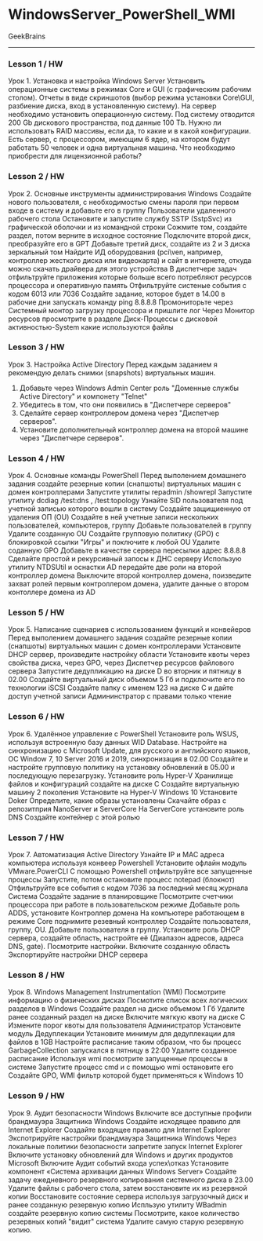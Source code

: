 # WindowsServer_PowerShell_WMI
GeekBrains

---
### Lesson 1 / HW
Урок 1. Установка и настройка Windows Server
Установить операционные системы в режимах Core и GUI (с графическим рабочим столом). Отчеты в виде скриншотов (выбор режима установки Core\GUI, разбиение диска, вход в установленную систему).
На сервер необходимо установить операционную систему. Под систему отводится 200 Gb дискового пространства, под данные 100 Tb. Нужно ли использовать RAID массивы, если да, то какие и в какой конфигурации.
Есть сервер, с процессором, имеющим 6 ядер, на котором будут работать 50 человек и одна виртуальная машина. Что необходимо приобрести для лицензионной работы?

### Lesson 2 / HW
Урок 2. Основные инструменты администрирования Windows
Создайте нового пользователя, с необходимостью смены пароля при первом входе в систему и добавьте его в группу Пользователи удаленного рабочего стола
Остановите и запустите службу SSTP (SstpSvc) из графической оболочки и из командной строки
Сожмите том, создайте раздел, потом верните в исходное состояние
Подключите второй диск, преобразуйте его в GPT
Добавьте третий диск, создайте из 2 и 3 диска зеркальный том
Найдите ИД оборудования (pci\ven, например, контроллер жесткого диска или видеокарта) и сайт в интернете, откуда можно скачать драйвера для этого устройства
В диспетчере задач отфильтруйте приложения которые больше всего потребляют ресурсов процессора и оперативную память
Отфильтруйте систеные события с кодом 6013 или 7036
Создайте задание, которое будет в 14.00 в рабочие дни запускать команду ping 8.8.8.8
Промониторьте через Системный монтор загрузку процессора и пришлите лог
Через Монитор ресурсов просмотрите в разделе Диск-Процессы с дисковой активностью-System какие используются файлы

### Lesson 3 / HW
Урок 3. Настройка Active Directory
Перед каждым заданием я рекомендую делать снимки (snapshots) виртуальных машин.
1. Добавьте через Windows Admin Center роль "Доменные службы Active Directory" и компонету "Telnet"
2. Убедитесь в том, что они появились в "Диспетчере серверов"
3. Сделайте сервер контроллером домена через "Диспетчер серверов".
4. Установите дополнительный контроллер домена на второй машине через "Диспетчере серверов".

### Lesson 4 / HW
Урок 4. Основные команды PowerShell
Перед выполением домашнего задания создайте резерные копии (снапшоты) виртуальных машин с домен контроллерами
Запустите утилиты repadmin /showrepl
Запустите утилиту dcdiag /test:dns , /test:topology
Узнайте SID пользователя под учетной записью которого вошли в систему
Создайте защищиенную от удаления ОП (OU)
Создайте в ней учетные записи нескольких пользователей, компьютеров, группу
Добавьте пользователей в группу
Удалите созданную OU
Создайте групповую политику (GPO) с блокировкой ссылки "Игры" и поключите к любой OU
Удалите соданную GPO
Добавьте в качестве сервера пересылки адрес 8.8.8.8
Сделайте простой и рекурсивный запосы к ДНС серверу
Использую утилиту NTDSUtil и оснастки AD передайте две роли на второй контроллер домена
Выключите второй контроллер домена, поизведите захват ролей первым контроллером домена, удалите данные о втором контоллере домена из AD

### Lesson 5 / HW
Урок 5. Написание сценариев с использованием функций и конвейеров
Перед выполением домашнего задания создайте резерные копии (снапшоты) виртуальных машин с домен контроллерами
Установите DHCP сервер, произведите настройку области
Установите квоты через свойства диска, через GPO, через Диспетчер ресурсов файлового сервера
Запустите дедупликацию на диске D во вторник и пятницу в 02.00
Создайте виртуальный диск объемом 5 Гб и подключите его по технологии iSCSI
Создайте папку с именем 123 на диске С и дайте доступ учетной записи Админинстратор с правами только чтение

### Lesson 6 / HW
Урок 6. Удалённое управление с PowerShell
Установите роль WSUS, используя встроенную базу данных WID Database.
Настройте на синхронизацию с Microsoft Update, для русского и английского языков, ОС Window 7, 10 Server 2016 и 2019, синхронизация в 02.00
Создайте и настройте групповую политику на установку обновлений в 05.00 и последующую перезагрузку.
Установите роль Hyper-V
Хранилище файлов и конфигураций создайте на диске C
Создайте виртуальную машину 2 поколения
Установите на Hyper-V Windows 10
Установите Doker
Определите, какие образы установлены
Скачайте образ с репозитприя NanoServer и ServerCore
На ServerCore установите роль DNS
Создайте контейнер с этой ролью

### Lesson 7 / HW
Урок 7. Автоматизация Active Directory
Узнайте IP и МАС адреса компьютера используя конвеер Powershell
Установите офлайн модуль VMware.PowerCLI
С помощью Powershell отфильтруйте все запущенные процессы
Запустите, потом остановите процесс notepad (блокнот)
Отфильтруйте все события с кодом 7036 за последний месяц журнала Система
Создайте задание в планировщике
Посмотрите счетчики процессора при работе в пользовательском режиме
Добавьте роль ADDS, установите Контроллер домена
На компьютере работающем в режиме Core поднимите резевный контроллер
Создайте пользователя, группу, OU. Добавьте пользователя в группу.
Установите роль DHCP сервера, создайте область, настройте её (Диапазон адресов, адреса DNS, gate). Посмотрите настройки.
Включите созданную область
Экспортируйте настройки DHCP сервера

### Lesson 8 / HW
Урок 8. Windows Management Instrumentation (WMI)
Посмотрите информацию о физических дисках
Посмотите список всех логических разделов в Windows
Создайте раздел на диске объемом 1 Гб
Удалите ранее созданный раздел на диске
Включите мягкую квоту на диске С
Измените порог квоты для пользователя Администратор
Установите модуль Дедуплекации
Установите минимум для дедуплекации для файлов в 1GB
Настройте расписание таким образом, что бы процесс GarbageCollection запускался в пятницу в 22:00
Удалите созданное расписание
Используя wmi посмотрите запущенные процессы в системе
Запустите процесс cmd и с помощью wmi остановите его
Создайте GPO, WMI фильтр которой будет применяться к Windows 10

### Lesson 9 / HW
Урок 9. Аудит безопасности Windows
Включите все доступные профили брандмауэра Защитника Windows
Создайте исходящее правило для Internet Explorer
Создайте входящее правило для Internet Explorer
Экспотрируйте настройки брандмауэра Защитника Windows
Через локальные политики безопасности запретите запуск Internet Explorer
Включите установку обновлений для Windows и других продуктов Microsoft
Включите Аудит событий входа успех\отказ
Установите компонент «Система архивации данных Windows Server»
Создайте задачу ежедневного резервного копирования системного диска в 23.00
Удалите файлы с рабочего стола, затем восстановите их из резервной копии
Восстановите состояние сервера используя загрузочный диск и ранее созданную резервную копию
Испльзую утилиту WBadmin создайте резервную копию системы
Посмотрите, какое количество резервных копий "видит" система
Удалите самую старую резервную копию.
